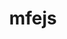---
layout: home
 
title: mfejs
titleTemplate: 企业级前端开发框架
 
hero:
  name: 企业级
  text: 前端开发框架
  tagline: 支持Vue、React、小程序
  image:
    src: /banner.webp
    alt: 前端开发框架
  actions:
    - theme: brand
      text: 开始使用
      link: /guide/index
 
features:
  - icon: 💡
    title: 开箱即用
    details: 内置路由、构建、部署、测试、Lint 等
  - icon: 📦
    title: 最佳实践
    details: 内置微前端、数据流、权限、国际化、icons 方案、埋点、antd、请求、CSS 方案、图表等最佳实践。
  - icon: 🛠️
    title: 高扩展性
    details: 实现了 web 应用开发的完整生命周期，并使之插件化，包括内部功能也是全由插件实现
---